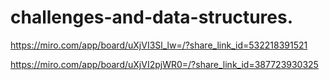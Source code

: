 # challenges-and-data-structures.
https://miro.com/app/board/uXjVI3Sl_lw=/?share_link_id=532218391521

https://miro.com/app/board/uXjVI2pjWR0=/?share_link_id=387723930325
